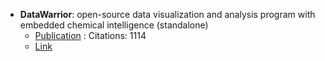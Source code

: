 - **DataWarrior**: open-source data visualization and analysis program with embedded chemical intelligence (standalone)
	- [Publication](https://doi.org/10.1021/ci500588j) : Citations: 1114
	- [Link](http://www.openmolecules.org/datawarrior/download.html)
